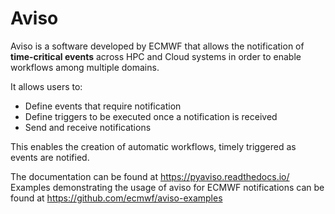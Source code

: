 # Aviso

Aviso is a software developed by ECMWF that allows the notification of  **time-critical events** across HPC and Cloud systems in 
order to enable workflows among multiple domains.

It allows users to:

* Define events that require notification
* Define triggers to be executed once a notification is received
* Send and receive notifications

This enables the creation of automatic workflows, timely triggered as events are notified.
 

The documentation can be found at https://pyaviso.readthedocs.io/
Examples demonstrating the usage of aviso for ECMWF notifications can be found at https://github.com/ecmwf/aviso-examples